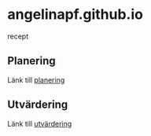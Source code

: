 # angelinapf.github.io
recept

## Planering
Länk till [planering](https://docs.google.com/document/d/1KCpv9HzEpVak2BNxHUrc-Gkk7udnho1hxGWW364RYcA/edit?usp=sharing)

## Utvärdering
Länk till [utvärdering](https://docs.google.com/document/d/1a4ieJXMGPnUg0FMlmY7htIjZnA1dZnwdiZGZS45N-Cw/edit?usp=sharing)
